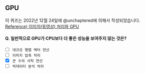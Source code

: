 ## GPU

이 퀴즈는 2022년 12월 24일에 @unchaptered에 의해서 작성되었습니다.  
[Reference) 이미지(동영상) 처리와 GPU](https://github.com/monthly-cs/2022-12/blob/main/GPU/1.%20%EC%9D%B4%EB%AF%B8%EC%A7%80(%EB%8F%99%EC%98%81%EC%83%81)%20%EC%B2%98%EB%A6%AC%EC%99%80%20GPU.md)  


#### Q. 일반적으로 GPU가 CPU보다 더 좋은 성능을 보여주지 않는 것은?

- [ ] `대규모 행렬 백터 연산`
- [ ] `이미지 압축 처리`
- [x] `큰 수의 사칙 연산`
- [ ] `빅데이터 분석 처리`
